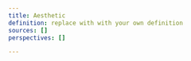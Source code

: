 ```yaml
---
title: Aesthetic
definition: replace with with your own definition
sources: []
perspectives: []

---
```

